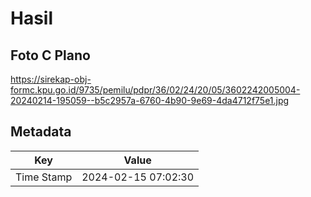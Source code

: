 # Hasil

## Foto C Plano

https://sirekap-obj-formc.kpu.go.id/9735/pemilu/pdpr/36/02/24/20/05/3602242005004-20240214-195059--b5c2957a-6760-4b90-9e69-4da4712f75e1.jpg


## Metadata

| Key        | Value               |
| ---------- | ------------------- |
| Time Stamp | 2024-02-15 07:02:30 |



